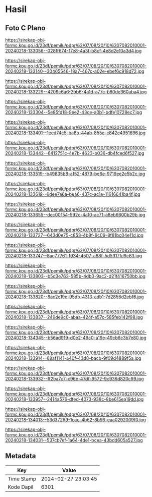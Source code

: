 # Hasil

## Foto C Plano

https://sirekap-obj-formc.kpu.go.id/23df/pemilu/pdpr/63/07/08/20/10/6307082010001-20240218-133056--028ff674-17e8-4a3f-b8cf-4e8d2e10a3d4.jpg

https://sirekap-obj-formc.kpu.go.id/23df/pemilu/pdpr/63/07/08/20/10/6307082010001-20240218-133140--30465546-18a7-467c-a02e-ebef6c918d72.jpg

https://sirekap-obj-formc.kpu.go.id/23df/pemilu/pdpr/63/07/08/20/10/6307082010001-20240218-133229--4209c6a6-2bb6-4a1d-a77c-b80de360aba4.jpg

https://sirekap-obj-formc.kpu.go.id/23df/pemilu/pdpr/63/07/08/20/10/6307082010001-20240218-133304--5e85fd18-9ee2-43ce-a0b1-bdfe10728ec7.jpg

https://sirekap-obj-formc.kpu.go.id/23df/pemilu/pdpr/63/07/08/20/10/6307082010001-20240218-133401--1eed74c5-ba8b-44ab-855e-c842e4951696.jpg

https://sirekap-obj-formc.kpu.go.id/23df/pemilu/pdpr/63/07/08/20/10/6307082010001-20240218-133442--6412751c-4e7b-4623-b036-db4fced6f527.jpg

https://sirekap-obj-formc.kpu.go.id/23df/pemilu/pdpr/63/07/08/20/10/6307082010001-20240218-133519--b49835b8-af52-4879-be6e-9719ee2e5b2c.jpg

https://sirekap-obj-formc.kpu.go.id/23df/pemilu/pdpr/63/07/08/20/10/6307082010001-20240218-133619--6dee7a6a-bea6-437c-ac1e-11616641ba4f.jpg

https://sirekap-obj-formc.kpu.go.id/23df/pemilu/pdpr/63/07/08/20/10/6307082010001-20240218-133655--dec00154-592c-4a10-ac71-a8eb6600b29b.jpg

https://sirekap-obj-formc.kpu.go.id/23df/pemilu/pdpr/63/07/08/20/10/6307082010001-20240218-133727--643d0e75-c853-4b8f-9c09-8f81bc04e11d.jpg

https://sirekap-obj-formc.kpu.go.id/23df/pemilu/pdpr/63/07/08/20/10/6307082010001-20240218-133747--8ac77761-f934-4507-a88f-5d5317fd9c63.jpg

https://sirekap-obj-formc.kpu.go.id/23df/pemilu/pdpr/63/07/08/20/10/6307082010001-20240218-133803--b5d3e763-585b-4db0-9ac2-d21f416750bb.jpg

https://sirekap-obj-formc.kpu.go.id/23df/pemilu/pdpr/63/07/08/20/10/6307082010001-20240218-133820--8ac2c19e-95db-4313-adb1-7d2856d2ebf6.jpg

https://sirekap-obj-formc.kpu.go.id/23df/pemilu/pdpr/63/07/08/20/10/6307082010001-20240218-133837--249de9c0-abaa-424f-a57c-585feb142f98.jpg

https://sirekap-obj-formc.kpu.go.id/23df/pemilu/pdpr/63/07/08/20/10/6307082010001-20240218-134345--b56ad919-d0e2-49c0-a19e-49cb6c3b7e80.jpg

https://sirekap-obj-formc.kpu.go.id/23df/pemilu/pdpr/63/07/08/20/10/6307082010001-20240218-133914--68af1141-a40f-43d8-bacb-9f09d4889f5a.jpg

https://sirekap-obj-formc.kpu.go.id/23df/pemilu/pdpr/63/07/08/20/10/6307082010001-20240218-133932--ff2ba7c7-c96e-47df-9572-9c936d820c99.jpg

https://sirekap-obj-formc.kpu.go.id/23df/pemilu/pdpr/63/07/08/20/10/6307082010001-20240218-133957--2414a576-dfed-4073-938c-8be615ea19dd.jpg

https://sirekap-obj-formc.kpu.go.id/23df/pemilu/pdpr/63/07/08/20/10/6307082010001-20240218-134013--53d37269-1cac-4b62-8b96-eaa0292009f0.jpg

https://sirekap-obj-formc.kpu.go.id/23df/pemilu/pdpr/63/07/08/20/10/6307082010001-20240218-134031--537cb7ef-1a64-4de1-bcea-43bdd605a527.jpg


## Metadata

| Key        | Value               |
| ---------- | ------------------- |
| Time Stamp | 2024-02-27 23:03:45 |
| Kode Dapil | 6301                |



